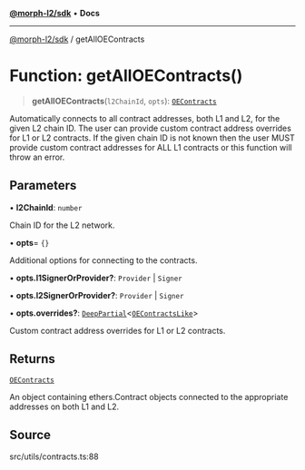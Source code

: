 [**@morph-l2/sdk**](../README.md) • **Docs**

***

[@morph-l2/sdk](../globals.md) / getAllOEContracts

# Function: getAllOEContracts()

> **getAllOEContracts**(`l2ChainId`, `opts`): [`OEContracts`](../interfaces/OEContracts.md)

Automatically connects to all contract addresses, both L1 and L2, for the given L2 chain ID. The
user can provide custom contract address overrides for L1 or L2 contracts. If the given chain ID
is not known then the user MUST provide custom contract addresses for ALL L1 contracts or this
function will throw an error.

## Parameters

• **l2ChainId**: `number`

Chain ID for the L2 network.

• **opts**= `{}`

Additional options for connecting to the contracts.

• **opts.l1SignerOrProvider?**: `Provider` \| `Signer`

• **opts.l2SignerOrProvider?**: `Provider` \| `Signer`

• **opts.overrides?**: [`DeepPartial`](../type-aliases/DeepPartial.md)\<[`OEContractsLike`](../interfaces/OEContractsLike.md)\>

Custom contract address overrides for L1 or L2 contracts.

## Returns

[`OEContracts`](../interfaces/OEContracts.md)

An object containing ethers.Contract objects connected to the appropriate addresses on
both L1 and L2.

## Source

src/utils/contracts.ts:88
